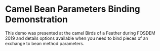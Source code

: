 # Camel Bean Parameters Binding Demonstration
This demo was presented at the camel Birds of a Feather during FOSDEM 2019 and details options available when you need to bind pieces of an exchange to bean method parameters.
